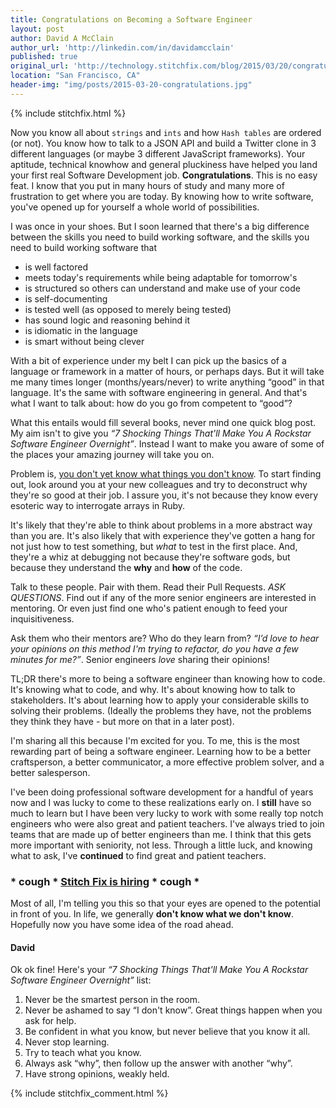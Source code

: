```yaml
---
title: Congratulations on Becoming a Software Engineer
layout: post
author: David A McClain
author_url: 'http://linkedin.com/in/davidamcclain'
published: true
original_url: 'http://technology.stitchfix.com/blog/2015/03/20/congratulations-on-becoming-a-software-engineer/'
location: "San Francisco, CA"
header-img: "img/posts/2015-03-20-congratulations.jpg"
---
```



{% include stitchfix.html %}

Now you know all about `strings` and `ints` and how `Hash tables` are ordered (or not). You know how to talk to a JSON API and build a Twitter clone in 3 different languages (or maybe 3 different JavaScript frameworks). Your aptitude, technical knowhow and general pluckiness have helped you land your first real Software Development job. **Congratulations**. This is no easy feat. I know that you put in many hours of study and many more of frustration to get where you are today. By knowing how to write software, you've opened up for yourself a whole world of possibilities. 

I was once in your shoes. But I soon learned that there's a big difference between the skills you need to build working software, and the skills you need to build working software that

- is well factored
- meets today's requirements while being adaptable for tomorrow's
- is structured so others can understand and make use of your code
- is self-documenting
- is tested well (as opposed to merely being tested)
- has sound logic and reasoning behind it
- is idiomatic in the language
- is smart without being clever

With a bit of experience under my belt I can pick up the basics of a language or framework in a matter of hours, or perhaps days. But it will take me many times longer (months/years/never) to write anything “good” in that language. It's the same with software engineering in general. And that's what I want to talk about: how do you go from competent to “good”?

What this entails would fill several books, never mind one quick blog post. My aim isn't to give you *“7 Shocking Things That'll Make You A Rockstar Software Engineer Overnight”*. Instead I want to make you aware of some of the places your amazing journey will take you on.

Problem is, [you don't yet know what things you don't know](http://en.wikipedia.org/wiki/Dunning%E2%80%93Kruger_effect).
To start finding out, look around you at your new colleagues and try to deconstruct why they're so good at their job. I assure you, it's not because they know every esoteric way to interrogate arrays in Ruby. 

It's likely that they're able to think about problems in a more abstract way than you are. It's also likely that with experience they've gotten a hang for not just how to test something, but *what* to test in the first place. And, they're a whiz at debugging not because they're software gods, but because they understand the **why** and **how** of the code. 

Talk to these people. Pair with them. Read their Pull Requests. *ASK QUESTIONS*. Find out if any of the more senior engineers are interested in mentoring. Or even just find one who's patient enough to feed your inquisitiveness. 

Ask them who their mentors are? Who do they learn from? *“I’d love to hear your opinions on this method I'm trying to refactor, do you have a few minutes for me?”*. Senior engineers *love* sharing their opinions!

TL;DR there's more to being a software engineer than knowing how to code. It's knowing what to code, and why. It's about knowing how to talk to stakeholders. It's about learning how to apply your considerable skills to solving their problems. (Ideally the problems they have, not the problems they think they have - but more on that in a later post).

I'm sharing all this because I'm excited for you. To me, this is the most rewarding part of being a software engineer. Learning how to be a better craftsperson, a better communicator, a more effective problem solver, and a better salesperson. 

I've been doing professional software development for a handful of years now and I was lucky to come to these realizations early on. I **still** have so much to learn but I have been very lucky to work with some really top notch engineers who were also great and patient teachers. I've always tried to join teams that are made up of better engineers than me. I think that this gets more important with seniority, not less. Through a little luck, and knowing what to ask, I've **continued** to find great and patient teachers.

### * cough * [Stitch Fix is hiring](http://technology.stitchfix.com/jobs/index.html) * cough *

Most of all, I'm telling you this so that your eyes are opened to the potential in front of you. In life, we generally **don't know what we don't know**. Hopefully now you have some idea of the road ahead.

#### David

Ok ok fine! Here's your *“7 Shocking Things That'll Make You A Rockstar Software Engineer Overnight”* list:

1. Never be the smartest person in the room.
1. Never be ashamed to say “I don't know”. Great things happen when you ask for help.
1. Be confident in what you know, but never believe that you know it all.
1. Never stop learning.
1. Try to teach what you know.
1. Always ask “why”, then follow up the answer with another “why”.
1. Have strong opinions, weakly held.


{% include stitchfix_comment.html %}

